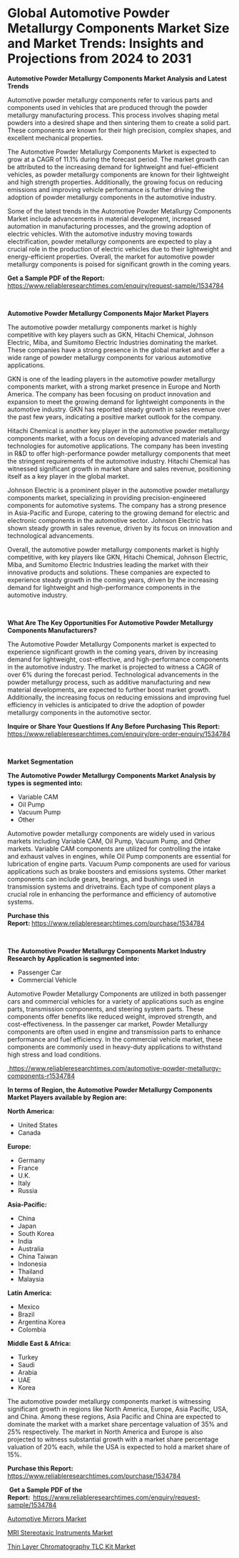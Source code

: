 <p><h1>Global Automotive Powder Metallurgy Components Market Size and Market Trends: Insights and Projections from 2024 to 2031</h1></p><p><strong>Automotive Powder Metallurgy Components Market Analysis and Latest Trends</strong></p>
<p><p>Automotive powder metallurgy components refer to various parts and components used in vehicles that are produced through the powder metallurgy manufacturing process. This process involves shaping metal powders into a desired shape and then sintering them to create a solid part. These components are known for their high precision, complex shapes, and excellent mechanical properties.</p><p>The Automotive Powder Metallurgy Components Market is expected to grow at a CAGR of 11.1% during the forecast period. The market growth can be attributed to the increasing demand for lightweight and fuel-efficient vehicles, as powder metallurgy components are known for their lightweight and high strength properties. Additionally, the growing focus on reducing emissions and improving vehicle performance is further driving the adoption of powder metallurgy components in the automotive industry.</p><p>Some of the latest trends in the Automotive Powder Metallurgy Components Market include advancements in material development, increased automation in manufacturing processes, and the growing adoption of electric vehicles. With the automotive industry moving towards electrification, powder metallurgy components are expected to play a crucial role in the production of electric vehicles due to their lightweight and energy-efficient properties. Overall, the market for automotive powder metallurgy components is poised for significant growth in the coming years.</p></p>
<p><strong>Get a Sample PDF of the Report:&nbsp;</strong> <a href="https://www.reliableresearchtimes.com/enquiry/request-sample/1534784">https://www.reliableresearchtimes.com/enquiry/request-sample/1534784</a></p>
<p>&nbsp;</p>
<p><strong>Automotive Powder Metallurgy Components Major Market Players</strong></p>
<p><p>The automotive powder metallurgy components market is highly competitive with key players such as GKN, Hitachi Chemical, Johnson Electric, Miba, and Sumitomo Electric Industries dominating the market. These companies have a strong presence in the global market and offer a wide range of powder metallurgy components for various automotive applications.</p><p>GKN is one of the leading players in the automotive powder metallurgy components market, with a strong market presence in Europe and North America. The company has been focusing on product innovation and expansion to meet the growing demand for lightweight components in the automotive industry. GKN has reported steady growth in sales revenue over the past few years, indicating a positive market outlook for the company.</p><p>Hitachi Chemical is another key player in the automotive powder metallurgy components market, with a focus on developing advanced materials and technologies for automotive applications. The company has been investing in R&D to offer high-performance powder metallurgy components that meet the stringent requirements of the automotive industry. Hitachi Chemical has witnessed significant growth in market share and sales revenue, positioning itself as a key player in the global market.</p><p>Johnson Electric is a prominent player in the automotive powder metallurgy components market, specializing in providing precision-engineered components for automotive systems. The company has a strong presence in Asia-Pacific and Europe, catering to the growing demand for electric and electronic components in the automotive sector. Johnson Electric has shown steady growth in sales revenue, driven by its focus on innovation and technological advancements.</p><p>Overall, the automotive powder metallurgy components market is highly competitive, with key players like GKN, Hitachi Chemical, Johnson Electric, Miba, and Sumitomo Electric Industries leading the market with their innovative products and solutions. These companies are expected to experience steady growth in the coming years, driven by the increasing demand for lightweight and high-performance components in the automotive industry.</p></p>
<p>&nbsp;</p>
<p><strong>What Are The Key Opportunities For Automotive Powder Metallurgy Components Manufacturers?</strong></p>
<p><p>The Automotive Powder Metallurgy Components market is expected to experience significant growth in the coming years, driven by increasing demand for lightweight, cost-effective, and high-performance components in the automotive industry. The market is projected to witness a CAGR of over 6% during the forecast period. Technological advancements in the powder metallurgy process, such as additive manufacturing and new material developments, are expected to further boost market growth. Additionally, the increasing focus on reducing emissions and improving fuel efficiency in vehicles is anticipated to drive the adoption of powder metallurgy components in the automotive sector.</p></p>
<p><strong>Inquire or Share Your Questions If Any Before Purchasing This Report:</strong> <a href="https://www.reliableresearchtimes.com/enquiry/pre-order-enquiry/1534784">https://www.reliableresearchtimes.com/enquiry/pre-order-enquiry/1534784</a></p>
<p>&nbsp;</p>
<p><strong>Market Segmentation</strong></p>
<p><strong>The Automotive Powder Metallurgy Components Market Analysis by types is segmented into:</strong></p>
<p><ul><li>Variable CAM</li><li>Oil Pump</li><li>Vacuum Pump</li><li>Other</li></ul></p>
<p><p>Automotive powder metallurgy components are widely used in various markets including Variable CAM, Oil Pump, Vacuum Pump, and Other markets. Variable CAM components are utilized for controlling the intake and exhaust valves in engines, while Oil Pump components are essential for lubrication of engine parts. Vacuum Pump components are used for various applications such as brake boosters and emissions systems. Other market components can include gears, bearings, and bushings used in transmission systems and drivetrains. Each type of component plays a crucial role in enhancing the performance and efficiency of automotive systems.</p></p>
<p><strong>Purchase this Report:&nbsp;</strong><a href="https://www.reliableresearchtimes.com/purchase/1534784">https://www.reliableresearchtimes.com/purchase/1534784</a></p>
<p>&nbsp;</p>
<p><strong>The Automotive Powder Metallurgy Components Market Industry Research by Application is segmented into:</strong></p>
<p><ul><li>Passenger Car</li><li>Commercial Vehicle</li></ul></p>
<p><p>Automotive Powder Metallurgy Components are utilized in both passenger cars and commercial vehicles for a variety of applications such as engine parts, transmission components, and steering system parts. These components offer benefits like reduced weight, improved strength, and cost-effectiveness. In the passenger car market, Powder Metallurgy components are often used in engine and transmission parts to enhance performance and fuel efficiency. In the commercial vehicle market, these components are commonly used in heavy-duty applications to withstand high stress and load conditions.</p></p>
<p><a href="https://www.reliableresearchtimes.com/automotive-powder-metallurgy-components-r1534784">&nbsp;https://www.reliableresearchtimes.com/automotive-powder-metallurgy-components-r1534784</a></p>
<p><strong>In terms of Region, the Automotive Powder Metallurgy Components Market Players available by Region are:</strong></p>
<p>
    <p> <strong> North America: </strong>
        <ul>
            <li>United States</li>
            <li>Canada</li>
        </ul>
        </p> 
    <p> <strong> Europe: </strong>
        <ul>
            <li>Germany</li>
            <li>France</li>
            <li>U.K.</li>
            <li>Italy</li>
            <li>Russia</li>
        </ul>
        </p> 
    <p> <strong> Asia-Pacific: </strong>
        <ul>
            <li>China</li>
            <li>Japan</li>
            <li>South Korea</li>
            <li>India</li>
            <li>Australia</li>
            <li>China Taiwan</li>
            <li>Indonesia</li>
            <li>Thailand</li>
            <li>Malaysia</li>
        </ul>
        </p> 
    <p> <strong> Latin America: </strong>
        <ul>
            <li>Mexico</li>
            <li>Brazil</li>
            <li>Argentina Korea</li>
            <li>Colombia</li>
        </ul>
        </p> 
    <p> <strong> Middle East & Africa: </strong>
        <ul>
            <li>Turkey</li>
            <li>Saudi</li>
            <li>Arabia</li>
            <li>UAE</li>
            <li>Korea</li>
        </ul>
    </p>
    </p>
<p><p>The automotive powder metallurgy components market is witnessing significant growth in regions like North America, Europe, Asia Pacific, USA, and China. Among these regions, Asia Pacific and China are expected to dominate the market with a market share percentage valuation of 35% and 25% respectively. The market in North America and Europe is also projected to witness substantial growth with a market share percentage valuation of 20% each, while the USA is expected to hold a market share of 15%.</p></p>
<p><strong>Purchase this Report: </strong><a href="https://www.reliableresearchtimes.com/purchase/1534784">https://www.reliableresearchtimes.com/purchase/1534784</a></p>
<p>&nbsp;<strong>Get a Sample PDF of the Report:&nbsp;&nbsp;</strong><a href="https://www.reliableresearchtimes.com/enquiry/request-sample/1534784">https://www.reliableresearchtimes.com/enquiry/request-sample/1534784</a></p>
<p><strong></strong></p>
<p><p><a href="https://view.publitas.com/reportprime-1/automotive-mirrors-market-forecasts-market-trends-and-impact-analysis-2024-2031/">Automotive Mirrors Market</a></p><p><a href="https://medium.com/@rontaybrewer02024/mri-stereotaxic-instruments-market-a-global-and-regional-analysis-focus-on-region-country-level-cf5fe25f558c">MRI Stereotaxic Instruments Market</a></p><p><a href="https://medium.com/@polesdua.1/thin-layer-chromatography-tlc-kit-market-share-and-new-trends-analysis-by-its-type-application-8a52ddaeca0f">Thin Layer Chromatography TLC Kit Market</a></p></p>